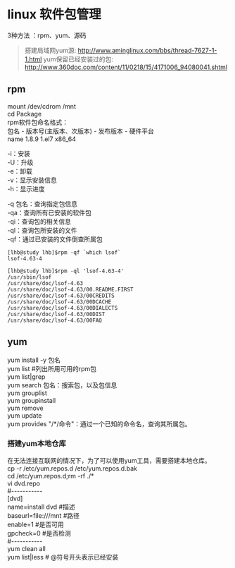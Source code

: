 # linux 软件包管理  
3种方法 ：rpm、yum、源码  
> 搭建局域网yum源: http://www.aminglinux.com/bbs/thread-7627-1-1.html
>  yum保留已经安装过的包: http://www.360doc.com/content/11/0218/15/4171006_94080041.shtml

## rpm  
mount /dev/cdrom /mnt  
cd Package  
rpm软件包命名格式：  
包名 - 版本号(主版本、次版本) - 发布版本 - 硬件平台  
name        1.8.9               1.el7       x86_64  

-i：安装  
-U：升级  
-e：卸载  
-v：显示安装信息  
-h：显示进度  

-q 包名：查询指定包信息  
    -qa：查询所有已安装的软件包  
    -qi：查询包的相关信息  
    -ql：查询包所安装的文件  
    -qf：通过已安装的文件倒查所属包  
```  
[lhb@study lhb]$rpm -qf `which lsof`  
lsof-4.63-4  

[lhb@study lhb]$rpm -ql 'lsof-4.63-4'  
/usr/sbin/lsof  
/usr/share/doc/lsof-4.63  
/usr/share/doc/lsof-4.63/00.README.FIRST  
/usr/share/doc/lsof-4.63/00CREDITS  
/usr/share/doc/lsof-4.63/00DCACHE  
/usr/share/doc/lsof-4.63/00DIALECTS  
/usr/share/doc/lsof-4.63/00DIST  
/usr/share/doc/lsof-4.63/00FAQ  
```  

## yum  
yum install -y 包名  
yum list #列出所用可用的rpm包  
    yum list|grep  
yum search 包名：搜索包，以及包信息  
yum grouplist  
yum groupinstall  
yum remove  
yum update  
yum provides "/*/命令"：通过一个已知的命令名，查询其所属包。  

### 搭建yum本地仓库  
在无法连接互联网的情况下，为了可以使用yum工具，需要搭建本地仓库。  
cp -r /etc/yum.repos.d /etc/yum.repos.d.bak  
cd /etc/yum.repos.d;rm -rf ./*  
vi dvd.repo  
#-----------  
[dvd]  
name=install dvd #描述  
baseurl=file:///mnt #路径  
enable=1 #是否可用  
gpcheck=0 #是否检测  
#-----------  
yum clean all  
yum list|less # @符号开头表示已经安装  
